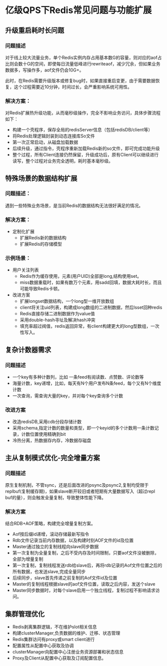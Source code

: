 # 亿级QPS下Redis常见问题与功能扩展
## 升级重启耗时长问题
### 问题描述
对于线上较大流量业务，单个Redis实例内存占用基本数G的容量，则对应的aof占比则会数十G的空间，即使每日流量低峰进行rewriteaof，减少冗余，但如果业务数据多，写操作多，aof文件仍会10G+。

此时，在Redis需要升级版本或修复bug时，如果直接重启变更，由于需要数据恢复，这个过程需要近10分钟，时间过长，会严重影响系统可用性。
### 解决方案：
对Redis扩展热升级功能，从而毫秒级操作，完全不影响业务访问，具体步骤流程如下：
+ 构建一个壳程序，保存全局的redisServer信息（包括redisDB/client等）
+ 将Redis处理逻辑封装到动态连接库So文件
+ 第一次正常启动，从磁盘加载数据
+ 后续升级，通过指令，壳程序重新加载Redis新的so文件，即可完成功能升级
+ 整个过程，所有Client连接仍然保留，升级成功后，原有Client可以继续进行读写，整个过程对业务完全透明，耗时基本毫秒级。

## 特殊场景的数据结构扩展
### 问题描述：
遇到一些特殊业务场景，是当前Redis的数据结构无法很好满足的情况。
### 解决方案：
+ 定制化扩展
    - 扩展Redis新的数据结构
    - 扩展Redis的存储模型
### 示例场景：
+ 用户关注列表
    - Redis作为缓存使用，元素(用户UID)全部是long,结构使用set。
    - miss数据重载时，如果有数万个元素，用sadd回填，数据大耗时长，而且可能导致Redis卡顿。
+ 改进方案
    - 扩展longset数据结构，一个long型一维开放数组
    - client将关注uid列表，构建成long数组的二进制数据，然后lsset回种redis
    - Redis直接存储二进制数据作为value值
    - 采用double-hash寻址及解决hash冲突
    - 填充率超过阀值，redis返回异常，有client构建更大的long型数组，一次性写入。

## 复杂计数器需求
### 问题描述
+ 一个key有多种计数列，比如 一条feed有阅读数、点赞数、评论数等
+ 海量计数，key递增，比如，每天有N个用户发布N条feed，每个又有N个维度计数
+ 一次查询，需查询大量的key，并对每个key查询多个计数

### 改进方案
+ 改造redisDB,采用cdb分段存储计数
+ 采用schema,指定计数的数量和类型，即一个keyid的多个计数用一条计数记录，计数位置使用精确到bit
+ 冷热分离，热数据存内存，冷数据存磁盘

## 主从复制模式优化-完全增量方案
### 问题描述
原生复制机制，不管sync，还是后面改进的psync及psync2,复制均受限于replbuf(复制缓存期)，如果slave断开较旧或者短期有大量数据写入（超过repl buf的量），则会触发全量复制，导致整体性能下降。

### 解决方案
 结合RDB+AOF策略，构建完全增量复制方案。
 + Aof按后缀id递增，滚动存储最新写指令
 + Rdb文件记录当前内存数据，以及构建时刻AOF文件的id及位置
 + Master通过独立的复制线程向slave同步数据
 + 第一次复制为全量复制，之后不受内存及时间限制，只要aof文件没被删除，全部为增量复制
 + 第一次复制，复制线程发送rdb给slave后，再将rdb记录的Aof文件位置之后的所有数据，也发送slave,完成全量同步
 + 后续同步，slave首先传递之前复制的Aof文件id及位置
 + Master的复制线程根据slave的aof文件位置，读取之后内容，发送个slave
 + Master同步数据时，对每个slave启用一个独立线程，复制过程不影响请求访问。 

## 集群管理优化
+ Redis剥离集群逻辑，不在维护slot相关信息
+ 构建clusterManager,负责数据的维护、迁移、状态管理
+ Redis集群访问有proxy或smart client进行
+ 配置属性从配置中心获取及协调
+ clusterManager向配置中心注册业务资源部署和状态信息
+ Proxy及Client从配置中心获取及订阅配置信息。